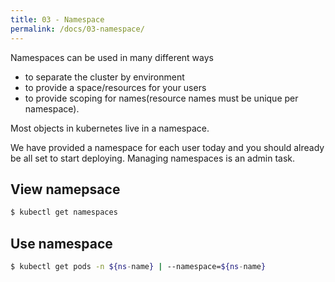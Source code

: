 ```yaml
---
title: 03 - Namespace
permalink: /docs/03-namespace/
--- 
```

 
Namespaces can be used in many different ways
 * to separate the cluster by environment
 * to provide a space/resources for your users
 * to provide scoping for names(resource names must be unique per namespace).

Most objects in kubernetes live in a namespace.
   
We have provided a namespace for each user today and you should already be all set to start deploying.
Managing namespaces is an admin task.

## View namepsace

```bash
$ kubectl get namespaces
```

## Use namespace

```bash
$ kubectl get pods -n ${ns-name} | --namespace=${ns-name}
```
